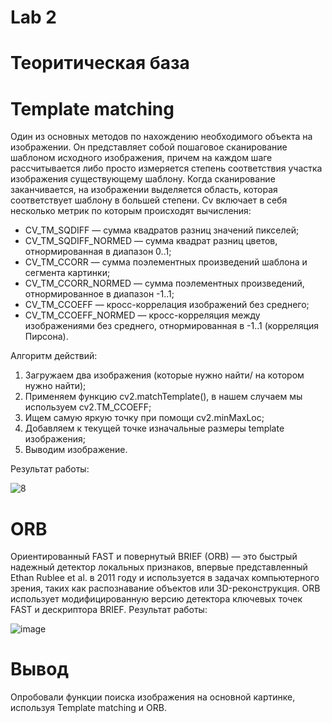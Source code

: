 # Lab 2
# Теоритическая база
# Template matching
Один из основных методов по нахождению необходимого объекта на изображении. Он представляет собой пошаговое сканирование шаблоном исходного изображения, причем на каждом шаге рассчитывается либо просто измеряется степень соответствия участка изображения существующему шаблону. Когда сканирование заканчивается, на изображении выделяется область, которая соответствует шаблону в большей степени.
Cv включает в себя несколько метрик по которым происходят вычисления:
 * CV_TM_SQDIFF — сумма квадратов разниц значений пикселей;
 * CV_TM_SQDIFF_NORMED — сумма квадрат разниц цветов, отнормированная в диапазон 0..1;
 * CV_TM_CCORR — сумма поэлементных произведений шаблона и сегмента картинки;
 * CV_TM_CCORR_NORMED — сумма поэлементных произведений, отнормированное в диапазон -1..1;
 * CV_TM_CCOEFF — кросс-коррелация изображений без среднего;
 * CV_TM_CCOEFF_NORMED — кросс-корреляция между изображениями без среднего, отнормированная в -1..1 (корреляция Пирсона).

 Алгоритм действий: 
 1. Загружаем два изображения (которые нужно найти/ на котором нужно найти);
 2. Применяем функцию cv2.matchTemplate(), в нашем случаем мы используем  cv2.TM_CCOEFF;
 3. Ищем самую яркую точку при помощи cv2.minMaxLoc;
 4. Добавляем к текущей точке изначальные размеры template изображения;
 5. Выводим изображение.
 
 
 
 Результат работы:

 
 
![8](https://user-images.githubusercontent.com/82668230/205068167-2eaca630-3276-44bf-89b8-164106d5c59f.jpg)


# ORB
Ориентированный FAST и повернутый BRIEF (ORB) — это быстрый надежный  детектор локальных признаков, впервые представленный Ethan Rublee et al. в 2011 году и используется в задачах компьютерного зрения, таких как распознавание объектов или 3D-реконструкция. ORB использует модифицированную версию детектора ключевых точек FAST и дескриптора BRIEF.
 Результат работы: 
 
 
![image](https://user-images.githubusercontent.com/82668230/206448905-5675403e-97c4-43e9-a4af-b67b8556f610.png)
 
 
 # Вывод
 Опробовали функции поиска изображения на основной картинке, используя Template matching и ORB.
